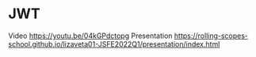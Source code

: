 # JWT
Video https://youtu.be/04kGPdctopg
Presentation https://rolling-scopes-school.github.io/lizaveta01-JSFE2022Q1/presentation/index.html 
